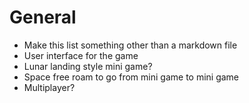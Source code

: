 # General
- Make this list something other than a markdown file
- User interface for the game
- Lunar landing style mini game?
- Space free roam to go from mini game to mini game
- Multiplayer?
